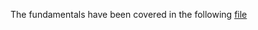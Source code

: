The fundamentals have been covered in the following [file](https://github.com/mjalleda/Java/blob/master/Javaassignment/src/Assign1_fundamentalsOne/A_README.md)
